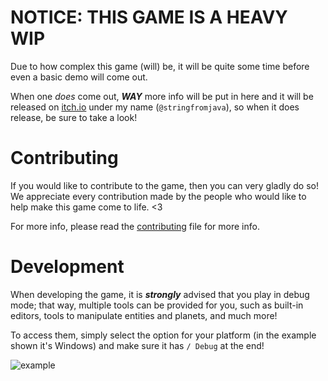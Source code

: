 # NOTICE: THIS GAME IS A HEAVY WIP
Due to how complex this game (will) be, it will be quite some time
before even a basic demo will come out.

When one *does* come out, ***WAY*** more info will be put in here and it
will be released on [itch.io](https://itch.io) under my name (`@stringfromjava`), so
when it does release, be sure to take a look!

# Contributing

If you would like to contribute to the game, then you can very gladly do so!
We appreciate every contribution made by the people who would like to help make this game
come to life. <3

For more info, please read the [contributing](CONTRIBUTING.md) file for more info.

# Development

When developing the game, it is ***strongly*** advised that you play in debug mode; that
way, multiple tools can be provided for you, such as built-in editors, tools to manipulate
entities and planets, and much more!

To access them, simply select the option for your platform (in the example shown it's Windows)
and make sure it has `/ Debug` at the end!

![example](docs/debug-example.png/)
